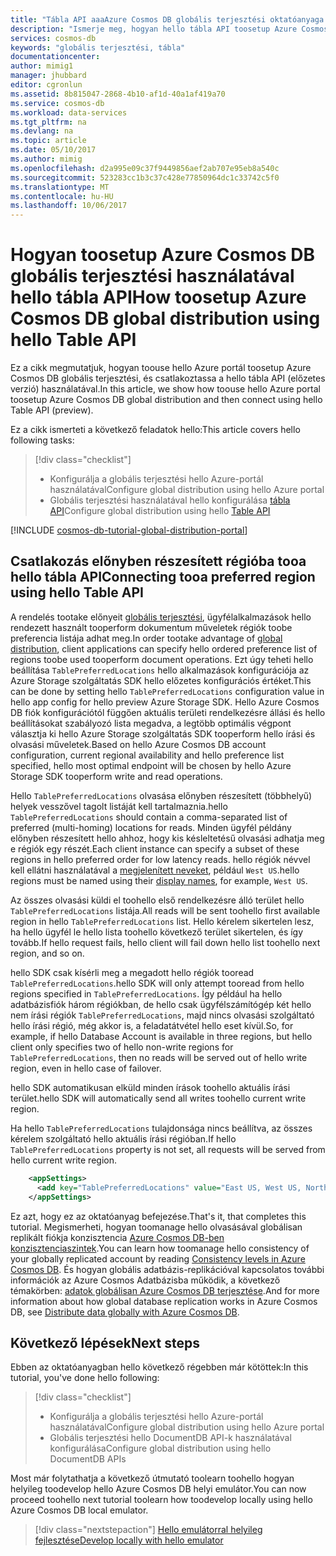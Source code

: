 ```yaml
---
title: "Tábla API aaaAzure Cosmos DB globális terjesztési oktatóanyaga |} Microsoft Docs"
description: "Ismerje meg, hogyan hello tábla API toosetup Azure Cosmos DB globális terjesztési használatával."
services: cosmos-db
keywords: "globális terjesztési, tábla"
documentationcenter: 
author: mimig1
manager: jhubbard
editor: cgronlun
ms.assetid: 8b815047-2868-4b10-af1d-40a1af419a70
ms.service: cosmos-db
ms.workload: data-services
ms.tgt_pltfrm: na
ms.devlang: na
ms.topic: article
ms.date: 05/10/2017
ms.author: mimig
ms.openlocfilehash: d2a995e09c37f9449856aef2ab707e95eb8a540c
ms.sourcegitcommit: 523283cc1b3c37c428e77850964dc1c33742c5f0
ms.translationtype: MT
ms.contentlocale: hu-HU
ms.lasthandoff: 10/06/2017
---
```

# <a name="how-toosetup-azure-cosmos-db-global-distribution-using-hello-table-api"></a><span data-ttu-id="4fecf-104">Hogyan toosetup Azure Cosmos DB globális terjesztési használatával hello tábla API</span><span class="sxs-lookup"><span data-stu-id="4fecf-104">How toosetup Azure Cosmos DB global distribution using hello Table API</span></span>

<span data-ttu-id="4fecf-105">Ez a cikk megmutatjuk, hogyan toouse hello Azure portál toosetup Azure Cosmos DB globális terjesztési, és csatlakoztassa a hello tábla API (előzetes verzió) használatával.</span><span class="sxs-lookup"><span data-stu-id="4fecf-105">In this article, we show how toouse hello Azure portal toosetup Azure Cosmos DB global distribution and then connect using hello Table API (preview).</span></span>

<span data-ttu-id="4fecf-106">Ez a cikk ismerteti a következő feladatok hello:</span><span class="sxs-lookup"><span data-stu-id="4fecf-106">This article covers hello following tasks:</span></span> 

> [!div class="checklist"]
> * <span data-ttu-id="4fecf-107">Konfigurálja a globális terjesztési hello Azure-portál használatával</span><span class="sxs-lookup"><span data-stu-id="4fecf-107">Configure global distribution using hello Azure portal</span></span>
> * <span data-ttu-id="4fecf-108">Globális terjesztési használatával hello konfigurálása [tábla API](table-introduction.md)</span><span class="sxs-lookup"><span data-stu-id="4fecf-108">Configure global distribution using hello [Table API](table-introduction.md)</span></span>

[!INCLUDE [cosmos-db-tutorial-global-distribution-portal](../../includes/cosmos-db-tutorial-global-distribution-portal.md)]


## <a name="connecting-tooa-preferred-region-using-hello-table-api"></a><span data-ttu-id="4fecf-109">Csatlakozás előnyben részesített régióba tooa hello tábla API</span><span class="sxs-lookup"><span data-stu-id="4fecf-109">Connecting tooa preferred region using hello Table API</span></span>

<span data-ttu-id="4fecf-110">A rendelés tootake előnyeit [globális terjesztési](distribute-data-globally.md), ügyfélalkalmazások hello rendezett használt tooperform dokumentum műveletek régiók toobe preferencia listája adhat meg.</span><span class="sxs-lookup"><span data-stu-id="4fecf-110">In order tootake advantage of [global distribution](distribute-data-globally.md), client applications can specify hello ordered preference list of regions toobe used tooperform document operations.</span></span> <span data-ttu-id="4fecf-111">Ezt úgy teheti hello beállítása `TablePreferredLocations` hello alkalmazások konfigurációja az Azure Storage szolgáltatás SDK hello előzetes konfigurációs értéket.</span><span class="sxs-lookup"><span data-stu-id="4fecf-111">This can be done by setting hello `TablePreferredLocations` configuration value in hello app config for hello preview Azure Storage SDK.</span></span> <span data-ttu-id="4fecf-112">Hello Azure Cosmos DB fiók konfigurációtól függően aktuális területi rendelkezésre állási és hello beállításokat szabályozó lista megadva, a legtöbb optimális végpont választja ki hello Azure Storage szolgáltatás SDK tooperform hello írási és olvasási műveletek.</span><span class="sxs-lookup"><span data-stu-id="4fecf-112">Based on hello Azure Cosmos DB account configuration, current regional availability and hello preference list specified, hello most optimal endpoint will be chosen by hello Azure Storage SDK tooperform write and read operations.</span></span>

<span data-ttu-id="4fecf-113">Hello `TablePreferredLocations` olvasása előnyben részesített (többhelyű) helyek vesszővel tagolt listáját kell tartalmaznia.</span><span class="sxs-lookup"><span data-stu-id="4fecf-113">hello `TablePreferredLocations` should contain a comma-separated list of preferred (multi-homing) locations for reads.</span></span> <span data-ttu-id="4fecf-114">Minden ügyfél példány előnyben részesített hello ahhoz, hogy kis késleltetésű olvasási adhatja meg e régiók egy részét.</span><span class="sxs-lookup"><span data-stu-id="4fecf-114">Each client instance can specify a subset of these regions in hello preferred order for low latency reads.</span></span> <span data-ttu-id="4fecf-115">hello régiók névvel kell ellátni használatával a [megjelenített neveket](https://msdn.microsoft.com/library/azure/gg441293.aspx), például `West US`.</span><span class="sxs-lookup"><span data-stu-id="4fecf-115">hello regions must be named using their [display names](https://msdn.microsoft.com/library/azure/gg441293.aspx), for example, `West US`.</span></span>

<span data-ttu-id="4fecf-116">Az összes olvasási küldi el toohello első rendelkezésre álló terület hello `TablePreferredLocations` listája.</span><span class="sxs-lookup"><span data-stu-id="4fecf-116">All reads will be sent toohello first available region in hello `TablePreferredLocations` list.</span></span> <span data-ttu-id="4fecf-117">Hello kérelem sikertelen lesz, ha hello ügyfél le hello lista toohello következő terület sikertelen, és így tovább.</span><span class="sxs-lookup"><span data-stu-id="4fecf-117">If hello request fails, hello client will fail down hello list toohello next region, and so on.</span></span>

<span data-ttu-id="4fecf-118">hello SDK csak kísérli meg a megadott hello régiók tooread `TablePreferredLocations`.</span><span class="sxs-lookup"><span data-stu-id="4fecf-118">hello SDK will only attempt tooread from hello regions specified in `TablePreferredLocations`.</span></span> <span data-ttu-id="4fecf-119">Így például ha hello adatbázisfiók három régiókban, de hello csak ügyfélszámítógép két hello nem írási régiók `TablePreferredLocations`, majd nincs olvasási szolgáltató hello írási régió, még akkor is, a feladatátvétel hello eset kívül.</span><span class="sxs-lookup"><span data-stu-id="4fecf-119">So, for example, if hello Database Account is available in three regions, but hello client only specifies two of hello non-write regions for `TablePreferredLocations`, then no reads will be served out of hello write region, even in hello case of failover.</span></span>

<span data-ttu-id="4fecf-120">hello SDK automatikusan elküld minden írások toohello aktuális írási terület.</span><span class="sxs-lookup"><span data-stu-id="4fecf-120">hello SDK will automatically send all writes toohello current write region.</span></span>

<span data-ttu-id="4fecf-121">Ha hello `TablePreferredLocations` tulajdonsága nincs beállítva, az összes kérelem szolgáltató hello aktuális írási régióban.</span><span class="sxs-lookup"><span data-stu-id="4fecf-121">If hello `TablePreferredLocations` property is not set, all requests will be served from hello current write region.</span></span>

```xml
    <appSettings>
      <add key="TablePreferredLocations" value="East US, West US, North Europe"/>           
    </appSettings>
```

<span data-ttu-id="4fecf-122">Ez azt, hogy ez az oktatóanyag befejezése.</span><span class="sxs-lookup"><span data-stu-id="4fecf-122">That's it, that completes this tutorial.</span></span> <span data-ttu-id="4fecf-123">Megismerheti, hogyan toomanage hello olvasásával globálisan replikált fiókja konzisztencia [Azure Cosmos DB-ben konzisztenciaszintek](consistency-levels.md).</span><span class="sxs-lookup"><span data-stu-id="4fecf-123">You can learn how toomanage hello consistency of your globally replicated account by reading [Consistency levels in Azure Cosmos DB](consistency-levels.md).</span></span> <span data-ttu-id="4fecf-124">És hogyan globális adatbázis-replikációval kapcsolatos további információk az Azure Cosmos Adatbázisba működik, a következő témakörben: [adatok globálisan Azure Cosmos DB terjesztése](distribute-data-globally.md).</span><span class="sxs-lookup"><span data-stu-id="4fecf-124">And for more information about how global database replication works in Azure Cosmos DB, see [Distribute data globally with Azure Cosmos DB](distribute-data-globally.md).</span></span>

## <a name="next-steps"></a><span data-ttu-id="4fecf-125">Következő lépések</span><span class="sxs-lookup"><span data-stu-id="4fecf-125">Next steps</span></span>

<span data-ttu-id="4fecf-126">Ebben az oktatóanyagban hello következő régebben már kötöttek:</span><span class="sxs-lookup"><span data-stu-id="4fecf-126">In this tutorial, you've done hello following:</span></span>

> [!div class="checklist"]
> * <span data-ttu-id="4fecf-127">Konfigurálja a globális terjesztési hello Azure-portál használatával</span><span class="sxs-lookup"><span data-stu-id="4fecf-127">Configure global distribution using hello Azure portal</span></span>
> * <span data-ttu-id="4fecf-128">Globális terjesztési hello DocumentDB API-k használatával konfigurálása</span><span class="sxs-lookup"><span data-stu-id="4fecf-128">Configure global distribution using hello DocumentDB APIs</span></span>

<span data-ttu-id="4fecf-129">Most már folytathatja a következő útmutató toolearn toohello hogyan helyileg toodevelop hello Azure Cosmos DB helyi emulátor.</span><span class="sxs-lookup"><span data-stu-id="4fecf-129">You can now proceed toohello next tutorial toolearn how toodevelop locally using hello Azure Cosmos DB local emulator.</span></span>

> [!div class="nextstepaction"]
> [<span data-ttu-id="4fecf-130">Hello emulátorral helyileg fejlesztése</span><span class="sxs-lookup"><span data-stu-id="4fecf-130">Develop locally with hello emulator</span></span>](local-emulator.md)
